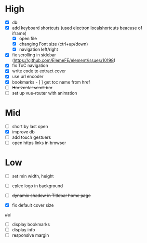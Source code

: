 # High

- [x] db
- [x] add keyboard shortcuts (used electron localshortcuts beacuse of iframe)
  - [x] open file
  - [x] changing Font size (ctrl+up/down)
  - [x] navigation left/right
- [x] fix scrolling in sidebar (https://github.com/ElemeFE/element/issues/10198)
- [x] fix ToC navigation 
- [x] write code to extract cover
- [x] use url encoder
- [x] bookmarks
      - [ ] get toc name from href
- [ ] ~~Horizontal scroll bar~~
- [ ] set up vue-router with animation

# Mid

- [ ] short by last open
- [x] improve db
- [ ] add touch gestuers
- [ ] open https links in browser

# Low

- [ ] set min width, height
- [ ] eplee logo in background
- [ ] ~~dynamic shadow in Titlebar home page~~
- [x] fix default cover size


#ui 
- [ ] display bookmarks
- [ ] display info
- [ ] responsive margin